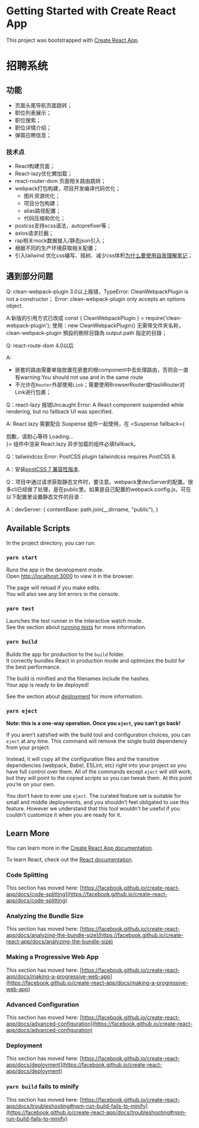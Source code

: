# Getting Started with Create React App

This project was bootstrapped with [Create React App](https://github.com/facebook/create-react-app).

# 招聘系统

## 功能

* 页面头尾导航页面跳转；
* 职位列表展示；
* 职位搜索；
* 职位详情介绍；
* 弹窗应聘信息；

### 技术点

* React构建页面；
* React-lazy优化懒加载；
* react-router-dom 页面相关路由跳转；
* webpack打包构建，项目开发编译代码优化；
    * 图片资源优化；
    * 项目分包构建；
    * alias路径配置；
    * 代码压缩和优化；
* postcss支持scss语法，autoprefixer等；
* axios请求拦截；
* rap相关mock数据接入/静态json引入；
* 根据不同的生产环境获取相关配置；
* 引入tailwind 优化css编写、摇树、减少css体积[为什么要使用自我理解笔记](https://note.youdao.com/s/ISxeikaI)；

## 遇到部分问题

Q: clean-webpack-plugin 3.0以上报错，TypeError: CleanWebpackPlugin is not a constructor；
Error: clean-webpack-plugin only accepts an options object. 

A:新版的引用方式已改成 const { CleanWebpackPlugin } = require('clean-webpack-plugin');
使用：new CleanWebpackPlugin() 无需带文件夹名称，clean-webpack-plugin 預設的刪除目錄為 output.path 指定的目錄；

Q: react-route-dom 4.0以后

A: 
* 嵌套的路由需要单独放置在嵌套的根component中去处理路由，否则会一直有warning:You should not use <Route component> and <Route children> in the same route
* 不允许在`Router`外部使用`Link`；需要使用BrowserRouter或HashRouter对Link进行包裹；

Q：react-lazy 报错Uncaught Error: A React component suspended while rendering, but no fallback UI was specified.

A: React.lazy 需要配合 Suspense 组件一起使用，在 <Suspense fallback={<div>抱歉，请耐心等待 Loading...</div>}></Suspense> 组件中渲染 React.lazy 异步加载的组件必填fallback。

Q：tailwindcss Error: PostCSS plugin tailwindcss requires PostCSS 8.

A：安装[postCSS 7 兼容性版本](https://docs.tailwindchina.com/docs/installation#post-css-7).

Q：项目中通过请求获取静态文件时，要注意。webpack里devServer的配置。很多cli已经做了处理，是在public里。如果是自己配置的webpack.config.js，可在以下配置里设置静态文件的目录：

A：devServer: {
  contentBase: path.join(__dirname, "public"),
}

## Available Scripts

In the project directory, you can run:

### `yarn start`

Runs the app in the development mode.\
Open [http://localhost:3000](http://localhost:3000) to view it in the browser.

The page will reload if you make edits.\
You will also see any lint errors in the console.

### `yarn test`

Launches the test runner in the interactive watch mode.\
See the section about [running tests](https://facebook.github.io/create-react-app/docs/running-tests) for more information.

### `yarn build`

Builds the app for production to the `build` folder.\
It correctly bundles React in production mode and optimizes the build for the best performance.

The build is minified and the filenames include the hashes.\
Your app is ready to be deployed!

See the section about [deployment](https://facebook.github.io/create-react-app/docs/deployment) for more information.

### `yarn eject`

**Note: this is a one-way operation. Once you `eject`, you can’t go back!**

If you aren’t satisfied with the build tool and configuration choices, you can `eject` at any time. This command will remove the single build dependency from your project.

Instead, it will copy all the configuration files and the transitive dependencies (webpack, Babel, ESLint, etc) right into your project so you have full control over them. All of the commands except `eject` will still work, but they will point to the copied scripts so you can tweak them. At this point you’re on your own.

You don’t have to ever use `eject`. The curated feature set is suitable for small and middle deployments, and you shouldn’t feel obligated to use this feature. However we understand that this tool wouldn’t be useful if you couldn’t customize it when you are ready for it.

## Learn More

You can learn more in the [Create React App documentation](https://facebook.github.io/create-react-app/docs/getting-started).

To learn React, check out the [React documentation](https://reactjs.org/).

### Code Splitting

This section has moved here: [https://facebook.github.io/create-react-app/docs/code-splitting](https://facebook.github.io/create-react-app/docs/code-splitting)

### Analyzing the Bundle Size

This section has moved here: [https://facebook.github.io/create-react-app/docs/analyzing-the-bundle-size](https://facebook.github.io/create-react-app/docs/analyzing-the-bundle-size)

### Making a Progressive Web App

This section has moved here: [https://facebook.github.io/create-react-app/docs/making-a-progressive-web-app](https://facebook.github.io/create-react-app/docs/making-a-progressive-web-app)

### Advanced Configuration

This section has moved here: [https://facebook.github.io/create-react-app/docs/advanced-configuration](https://facebook.github.io/create-react-app/docs/advanced-configuration)

### Deployment

This section has moved here: [https://facebook.github.io/create-react-app/docs/deployment](https://facebook.github.io/create-react-app/docs/deployment)

### `yarn build` fails to minify

This section has moved here: [https://facebook.github.io/create-react-app/docs/troubleshooting#npm-run-build-fails-to-minify](https://facebook.github.io/create-react-app/docs/troubleshooting#npm-run-build-fails-to-minify)
